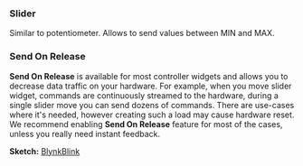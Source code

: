 
### Slider

Similar to potentiometer. Allows to send values between MIN and MAX.
 
### Send On Release
**Send On Release** is available for most controller widgets and allows you to decrease data traffic on your hardware. 
For example, when you move slider widget, commands are continuously streamed to the hardware, during a single slider move 
you can send dozens of commands. There are use-cases where it's needed, however creating such a load may cause hardware reset. 
We recommend enabling **Send On Release** feature for most of the cases, unless you really need instant feedback.

**Sketch:** [BlynkBlink](https://github.com/blynkkk/blynk-library/blob/master/examples/GettingStarted/BlynkBlink/BlynkBlink.ino)